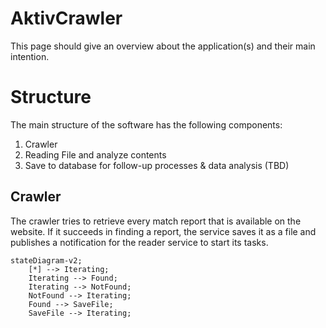 # AktivCrawler
This page should give an overview about the application(s) and their main intention.

# Structure
The main structure of the software has the following components:
1. Crawler
2. Reading File and analyze contents
3. Save to database for follow-up processes & data analysis (TBD)

## Crawler
The crawler tries to retrieve every match report that is available on the website. If it succeeds in finding a report, the service saves it as a file and publishes a notification for the reader service to start its tasks.

```mermaid
stateDiagram-v2;
    [*] --> Iterating;
    Iterating --> Found;
    Iterating --> NotFound;
    NotFound --> Iterating;
    Found --> SaveFile;
    SaveFile --> Iterating;
    
```